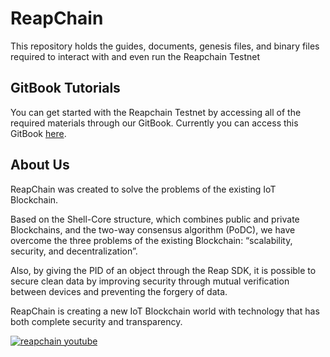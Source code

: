# ReapChain

This repository holds the guides, documents, genesis files, and binary files required to interact with and even run the Reapchain Testnet

## GitBook Tutorials

You can get started with the Reapchain Testnet by accessing all of the required materials through our GitBook. Currently you can access this GitBook [here](https://reapchain.gitbook.io/mercury/).

## About Us

ReapChain was created to solve the problems of the existing IoT Blockchain.

Based on the Shell-Core structure, which combines public and private Blockchains, and the two-way consensus algorithm (PoDC), we have overcome the three problems of the existing Blockchain: “scalability, security, and decentralization”.

Also, by giving the PID of an object through the Reap SDK, it is possible to secure clean data by improving security through mutual verification between devices and preventing the forgery of data.

ReapChain is creating a new IoT Blockchain world with technology that has both complete security and transparency.

[![reapchain youtube](https://img.youtube.com/vi/0VdbTC2w5D8/sddefault.jpg)](https://www.youtube.com/watch?v=0VdbTC2w5D8)
